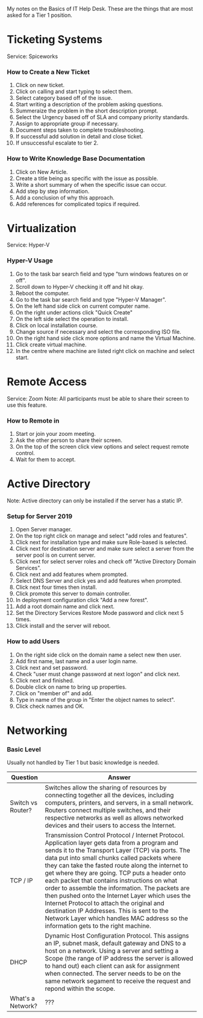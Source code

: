 My notes on the Basics of IT Help Desk. These are the things that are most asked for a Tier 1 position.

# Ticketing Systems
Service: Spiceworks

### How to Create a New Ticket
1. Click on new ticket.
2. Click on calling and start typing to select them.
3. Select category based off of the issue.
4. Start writing a description of the problem asking questions.
5. Summeraize the problem in the short description prompt.
6. Select the Urgency based off of SLA and company priority standards.
7. Assign to appropriate group if necessary.
8. Document steps taken to complete troubleshooting.
9. If successful add solution in detail and close ticket.
10. If unsuccessful escalate to tier 2.

### How to Write Knowledge Base Documentation
1. Click on New Article.
2. Create a title being as specific with the issue as possible.
3. Write a short summary of when the specific issue can occur.
4. Add step by step information.
5. Add a conclusion of why this approach.
6. Add references for complicated topics if required.

# Virtualization
Service: Hyper-V

### Hyper-V Usage
1. Go to the task bar search field and type "turn windows features on or off".
2. Scroll down to Hyper-V checking it off and hit okay.
3. Reboot the computer.
4. Go to the task bar search field and type "Hyper-V Manager".
5. On the left hand side click on current computer name.
6. On the right under actions click "Quick Create"
7. On the left side select the operation to install.
8. Click on local installation course.
9. Change source if necessary and select the corresponding ISO file.
10. On the right hand side click more options and name the Virtual Machine.
11. Click create virtual machine.
12. In the centre where machine are listed right click on machine and select start.

# Remote Access
Service: Zoom
Note: All participants must be able to share their screen to use this feature.

### How to Remote in
1. Start or join your zoom meeting.
2. Ask the other person to share their screen.
3. On the top of the screen click view options and select request remote control.
4. Wait for them to accept.

# Active Directory
Note: Active directory can only be installed if the server has a static IP.

### Setup for Server 2019
1. Open Server manager.
2. On the top right click on manage and select "add roles and features".
3. Click next for installation type and make sure Role-based is selected.
4. Click next for destination server and make sure select a server from the server pool is on current server.
5. Click next for select server roles and check off "Active Directory Domain Services".
6. Click next and add features whem prompted.
7. Select DNS Server and click yes and add features when prompted.
8. Click next four times then install.
9. Click promote this server to domain controller.
10. In deployment configuration click "Add a new forest".
11. Add a root domain name and click next.
12. Set the Directory Services Restore Mode password and click next 5 times.
13. Click install and the server will reboot.

### How to add Users
1. On the right side click on the domain name a select new then user.
2. Add first name, last name and a user login name.
3. Click next and set password.
4. Check "user must change password at next logon" and click next.
5. Click next and finished.
6. Double click on name to bring up properties.
7. Click on "member of" and add.
8. Type in name of the group in "Enter the object names to select". 
9. Click check names and OK.

# Networking

### Basic Level
Usually not handled by Tier 1 but basic knowledge is needed.

| Question | Answer |
|-|-|
| Switch vs Router? | Switches allow the sharing of resources by connecting together all the devices, including computers, printers, and servers, in a small network. Routers connect multiple switches, and their respective networks as well as allows networked devices and their users to access the Internet. |
| TCP / IP | Transmission Control Protocol / Internet Protocol. Application layer gets data from a program and sends it to the Transport Layer (TCP) via ports. The data put into small chunks called packets where they can take the fasted route along the internet to get where they are going. TCP puts a header onto each packet that contains instructions on what order to assemble the information. The packets are then pushed onto the Internet Layer which uses the Internet Protocol to attach the original and destination IP Addresses. This is sent to the Network Layer which handles MAC address so the information gets to the right machine.|
| DHCP | Dynamic Host Configuration Protocol. This assigns an IP, subnet mask, default gateway and DNS to a host on a network. Using a server and setting a Scope (the range of IP address the server is allowed to hand out) each client can ask for assignment when connected. The server needs to be on the same network segament to receive the request and repond within the scope. |
| What's a Network? | ??? |




